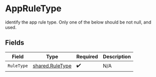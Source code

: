 # AppRuleType

identify the app rule type. Only one of the below should be not null, and  used.


## Fields

| Field                                              | Type                                               | Required                                           | Description                                        |
| -------------------------------------------------- | -------------------------------------------------- | -------------------------------------------------- | -------------------------------------------------- |
| `RuleType`                                         | [shared.RuleType](../../models/shared/ruletype.md) | :heavy_check_mark:                                 | N/A                                                |